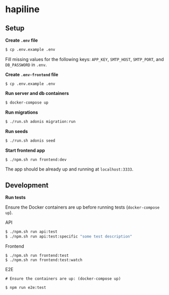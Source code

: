 # hapiline

## Setup

**Create `.env` file**

```bash
$ cp .env.example .env
```

Fill missing values for the following keys: `APP_KEY`, `SMTP_HOST`, `SMTP_PORT`, and `DB_PASSWORD` in `.env`.

**Create `.env-frontend` file**

```
$ cp .env.example .env
```

**Run server and db containers**

```bash
$ docker-compose up
```

**Run migrations**

```bash
$ ./run.sh adonis migration:run
```

**Run seeds**

```bash
$ ./run.sh adonis seed
```

**Start frontend app**

```bash
$ ./npm.sh run frontend:dev
```

The app should be already up and running at `localhost:3333`.

## Development

**Run tests**

Ensure the Docker containers are up before running tests (`docker-compose up`).

API

```bash
$ ./npm.sh run api:test
$ ./npm.sh run api:test:specific "some test description"
```

Frontend

```
$ ./npm.sh run frontend:test
$ ./npm.sh run frontend:test:watch
```

E2E

```
# Ensure the containers are up: (docker-compose up)

$ npm run e2e:test
```
